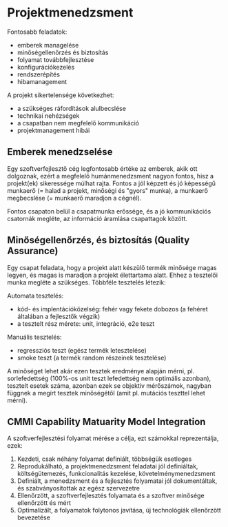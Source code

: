 # Projektmenedzsment

Fontosabb feladatok:

- emberek managelése
- minőségellenőrzés és biztosítás
- folyamat továbbfejlesztése
- konfigurációkezelés
- rendszerépítés
- hibamanagement

A projekt sikertelensége következhet:

- a szükséges ráfordítások alulbecslése
- technikai nehézségek
- a csapatban nem megfelelő kommunikáció
- projektmanagement hibái

## Emberek menedzselése

Egy szoftverfejlesztő cég legfontosabb értéke az emberek, akik ott dolgoznak, ezért a megfelelő humánmenedzsment nagyon fontos, hisz a projekt(ek) sikeressége múlhat rajta. Fontos a jól képzett és jó képességű munkaerő (= halad a projekt, minőségi és "gyors" munka), a munkaerő megbecslése (= munkaerő maradjon a cégnél).

Fontos csapaton belül a csapatmunka erőssége, és a jó kommunikációs csatornák megléte, az információ áramlása csapattagok között.

## Minőségellenőrzés, és biztosítás (Quality Assurance)

Egy csapat feladata, hogy a projekt alatt készülő termék minősége magas legyen, és magas is maradjon a projekt élettartama alatt. Ehhez a tesztelői munka megléte a szükséges. Többféle tesztelés létezik:

Automata tesztelés:

- kód- és implentációközelség: fehér vagy fekete dobozos (a fehéret általában a fejlesztők végzik)
- a tesztelt rész mérete: unit, integráció, e2e teszt

Manuális tesztelés:

- regressziós teszt (egész termék letesztelése)
- smoke teszt (a termék random részeinek tesztelése)

A minőséget lehet akár ezen tesztek eredménye alapján mérni, pl. sorlefedettség (100%-os unit teszt lefedettség nem optimális azonban), tesztelt esetek száma, azonban ezek se objektív mérőszámok, nagyban függnek a megírt tesztek minőségétől (amit pl. mutációs teszttel lehet mérni).

## CMMI Capability Matuarity Model Integration

A szoftverfejlesztési folyamat mérése a célja, ezt számokkal reprezentálja, ezek:

1. Kezdeti, csak néhány folyamat definiált, többségük esetleges
2. Reprodukálható, a projektmenedzsment feladatai jól definiáltak, költségütemezés, funkcionalitás kezelése, követelménymenedzsment
3. Definiált, a menedzsment és a fejlesztés folyamatai jól dokumentáltak, és szabványosítottak az egész szervezetre
4. Ellenőrzött, a szoftverfejlesztés folyamata és a szoftver minősége ellenőrzött és mért
5. Optimalizált, a folyamatok folytonos javítása, új technológiák ellenőrzött bevezetése
